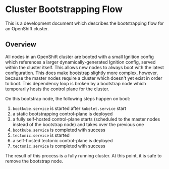 # Cluster Bootstrapping Flow

This is a development document which describes the bootstrapping flow for an OpenShift cluster.

## Overview

All nodes in an OpenShift cluster are booted with a small Ignition config which references a larger dynamically-generated Ignition config, served within the cluster itself. This allows new nodes to always boot with the latest configuration. This does make bootstrap slightly more complex, however, because the master nodes require a cluster which doesn't yet exist in order to boot. This dependency loop is broken by a bootstrap node which temporarily hosts the control plane for the cluster.

On this bootstrap node, the following steps happen on boot:

1. `bootkube.service` is started after `kubelet.service` start
2. a static bootstrapping control-plane is deployed
3. a fully self-hosted control-plane starts (scheduled to the master nodes instead of the bootstrap node) and takes over the previous one
4. `bootkube.service` is completed with success
5. `tectonic.service` is started
6. a self-hosted tectonic control-plane is deployed
7. `tectonic.service` is completed with success

The result of this process is a fully running cluster. At this point, it is safe to remove the bootstrap node.
